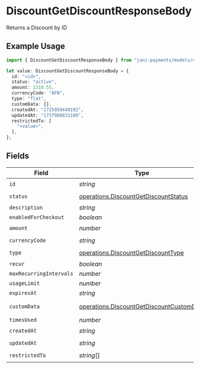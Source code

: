# DiscountGetDiscountResponseBody

Returns a Discount by ID

## Example Usage

```typescript
import { DiscountGetDiscountResponseBody } from "jani-payments/models/operations";

let value: DiscountGetDiscountResponseBody = {
  id: "<id>",
  status: "active",
  amount: 1310.55,
  currencyCode: "AFN",
  type: "flat",
  customData: {},
  createdAt: "1725959449192",
  updatedAt: "1737988831109",
  restrictedTo: [
    "<value>",
  ],
};
```

## Fields

| Field                                                                                                | Type                                                                                                 | Required                                                                                             | Description                                                                                          |
| ---------------------------------------------------------------------------------------------------- | ---------------------------------------------------------------------------------------------------- | ---------------------------------------------------------------------------------------------------- | ---------------------------------------------------------------------------------------------------- |
| `id`                                                                                                 | *string*                                                                                             | :heavy_check_mark:                                                                                   | N/A                                                                                                  |
| `status`                                                                                             | [operations.DiscountGetDiscountStatus](../../models/operations/discountgetdiscountstatus.md)         | :heavy_check_mark:                                                                                   | N/A                                                                                                  |
| `description`                                                                                        | *string*                                                                                             | :heavy_minus_sign:                                                                                   | N/A                                                                                                  |
| `enabledForCheckout`                                                                                 | *boolean*                                                                                            | :heavy_minus_sign:                                                                                   | N/A                                                                                                  |
| `amount`                                                                                             | *number*                                                                                             | :heavy_check_mark:                                                                                   | N/A                                                                                                  |
| `currencyCode`                                                                                       | *string*                                                                                             | :heavy_check_mark:                                                                                   | N/A                                                                                                  |
| `type`                                                                                               | [operations.DiscountGetDiscountType](../../models/operations/discountgetdiscounttype.md)             | :heavy_check_mark:                                                                                   | N/A                                                                                                  |
| `recur`                                                                                              | *boolean*                                                                                            | :heavy_minus_sign:                                                                                   | N/A                                                                                                  |
| `maxRecurringIntervals`                                                                              | *number*                                                                                             | :heavy_minus_sign:                                                                                   | N/A                                                                                                  |
| `usageLimit`                                                                                         | *number*                                                                                             | :heavy_minus_sign:                                                                                   | N/A                                                                                                  |
| `expiresAt`                                                                                          | *string*                                                                                             | :heavy_minus_sign:                                                                                   | N/A                                                                                                  |
| `customData`                                                                                         | [operations.DiscountGetDiscountCustomData](../../models/operations/discountgetdiscountcustomdata.md) | :heavy_check_mark:                                                                                   | Any valid JSON value                                                                                 |
| `timesUsed`                                                                                          | *number*                                                                                             | :heavy_minus_sign:                                                                                   | N/A                                                                                                  |
| `createdAt`                                                                                          | *string*                                                                                             | :heavy_check_mark:                                                                                   | N/A                                                                                                  |
| `updatedAt`                                                                                          | *string*                                                                                             | :heavy_check_mark:                                                                                   | N/A                                                                                                  |
| `restrictedTo`                                                                                       | *string*[]                                                                                           | :heavy_check_mark:                                                                                   | N/A                                                                                                  |